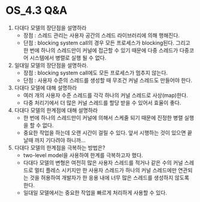 # OS_4.3 Q&A

1. 다대다 모델의 장단점을 설명하라
   - 장점 : 스레드 관리는 사용자 공간의 스레드 라이브러리에 의해 행해진다.
   - 단점 : blocking system call의 경우 모든 프로세스가 blocking된다. 그리고 한 번에 하나의 스레드만이 커널에 접근할 수 있기 때문에 다중 스레드가 다중코어 시스템에서 병렬로 실행 될 수 없다.
2. 일대일 모델의 장단점을 설명하라.
   - 장점 : blocking system call에도 모든 프로세스가 멈추지 않는다.
   - 단점 : 사용자 수준의 스레드를 생성할 때 무조건 커널 스레드도 만들어야 한다.
3. 다대다 모델에 대해 설명하라
   - 여러 개의 사용자 수준 스레드를 각각 하나의 커널 스레드로 사상(map)한다.
   - 다중 처리기에서 더 많은 커널 스레드를 할당 받을 수 있어서 효율이 좋다.
4. 다대다 모델의 한계점에 대해 설명하라
   - 한 번에 하나의 스레드만이 커널에 의해서 스케줄 되기 때문에 진정한 병렬 실행을 할 수 없다.
   - 중요한 작업을 하는데 오랜 시간이 걸릴 수 있다. 앞서 시행하는 것이 있으면 끝날때 까지 기다려야 하니까...
5. 다대다 모델의 한계점을 극복하는 방법은?
   - two-level model을 사용하여 한계를 극복하고자 했다.
   - 다대다 모델의 변형은 여전히 많은 사용자 스레드를 적거나 같은 수의 커널 스레드로 멀티 플레스 시키지만 한 사용자 스레드가 하나의 커널 스레드에만 연관되는 것을 허용하여 개발자가 한 응용 내에 너무 많은 스레드를 생성하지 않도록 한다.
   - 일대일 모델에서는 중요한 작업을 빠르게 처리하게 사용할 수 있다.